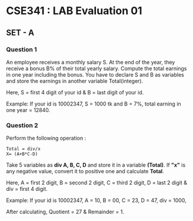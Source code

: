 # CSE341 : LAB Evaluation 01
## SET - A

### Question 1 
An employee receives a monthly salary S. At the end of the year, they receive a bonus B% of their total yearly salary. Compute the total earnings in one year including the bonus. You have to declare S and B as variables and store the earnings in another variable Total(integer). 

Here, S = first 4 digit of your id & B = last digit of your id.

Example: If your id is 10002347, S = 1000 tk and B = 7%, total earning in one year = 12840.

### Question 2 
Perform the following operation : 
```
Total = div/x
X= (A+B*C-D)
```
Take 5 variables as **div A, B, C, D** and store it in a variable **(Total)**. If **"x"** is any negative value, convert it to positive one and calculate **Total**.

Here, A = first 2 digit, B = second 2 digit, C = third 2 digit, D = last 2 digit & div = first 4 digit.

Example: If your id is 10002347, A = 10, B = 00, C = 23, D = 47, div = 1000,

After calculating, Quotient = 27 & Remainder = 1.
